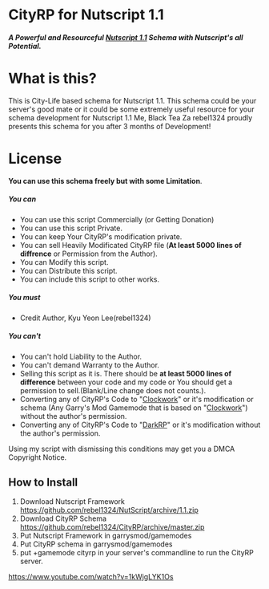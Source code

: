 # CityRP for Nutscript 1.1
##### A Powerful and Resourceful [Nutscript 1.1](https://github.com/rebel1324/NutScript) Schema with Nutscript's all Potential.
# What is this?
This is City-Life based schema for Nutscript 1.1. This schema could be your server's good mate or it could be some extremely useful resource for your schema development for Nutscript 1.1
Me, Black Tea Za rebel1324 proudly presents this schema for you after 3 months of Development!
# License
**You can use this schema freely but with some Limitation**.
##### You can
- You can use this script Commercially (or Getting Donation)
- You can use this script Private.
- You can keep Your CityRP's modification private.
- You can sell Heavily Modificated CityRP file (**At least 5000 lines of diffrence** or Permission from the Author).
- You can Modify this script.
- You can Distribute this script.
- You can include this script to other works.
##### You must
- Credit Author, Kyu Yeon Lee(rebel1324)
##### You can't
 - You can't hold Liability to the Author.
- You can't demand Warranty to the Author. 
- Selling this script as it is. There should be **at least 5000 lines of difference** between your code and my code or You should get a permission to sell.(Blank/Line change does not counts.).
- Converting any of CityRP's Code to "[Clockwork](https://github.com/CloudSixteen/Clockwork)" or it's modification or schema (Any Garry's Mod Gamemode that is based on "[Clockwork](https://github.com/CloudSixteen/Clockwork)") without the author's permission.
 - Converting any of CityRP's Code to "[DarkRP](https://github.com/FPtje/DarkRP)" or it's modification without the author's permission.

Using my script with dismissing this conditions may get you a DMCA Copyright Notice.

## How to Install
1. Download Nutscript Framework https://github.com/rebel1324/NutScript/archive/1.1.zip
2. Download CityRP Schema https://github.com/rebel1324/CityRP/archive/master.zip
3. Put Nutscript Framework in garrysmod/gamemodes
4. Put CityRP schema in garrysmod/gamemodes
5. put +gamemode cityrp in your server's commandline to run the CityRP server.

https://www.youtube.com/watch?v=1kWjgLYK1Os

